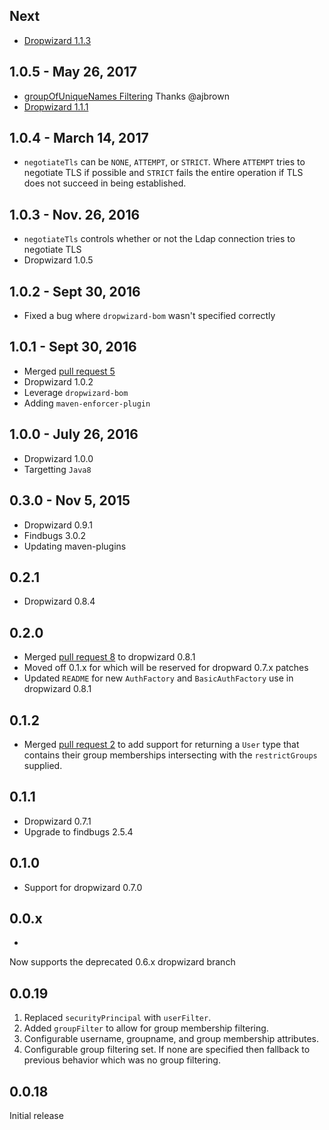 Next
---
* [Dropwizard 1.1.3](https://github.com/dropwizard/dropwizard/releases/tag/v1.1.3)

1.0.5 - May 26, 2017
---
* [groupOfUniqueNames Filtering](https://github.com/yammer/dropwizard-auth-ldap/pull/20) Thanks @ajbrown
* [Dropwizard 1.1.1](https://github.com/dropwizard/dropwizard/releases/tag/v1.1.1)

1.0.4 - March 14, 2017
---
* `negotiateTls` can be `NONE`, `ATTEMPT`, or `STRICT`. Where `ATTEMPT` tries to negotiate TLS if possible and `STRICT` fails the entire operation if TLS does not succeed in being established. 

1.0.3 - Nov. 26, 2016
---
* `negotiateTls` controls whether or not the Ldap connection tries to negotiate TLS
* Dropwizard 1.0.5

1.0.2 - Sept 30, 2016
---
* Fixed a bug where `dropwizard-bom` wasn't specified correctly

1.0.1 - Sept 30, 2016
---
* Merged [pull request 5](https://github.com/yammer/dropwizard-auth-ldap/pull/5)
* Dropwizard 1.0.2
* Leverage `dropwizard-bom`
* Adding `maven-enforcer-plugin`

1.0.0 - July 26, 2016
----
* Dropwizard 1.0.0
* Targetting `Java8`

0.3.0 - Nov 5, 2015
-----
* Dropwizard 0.9.1
* Findbugs 3.0.2
* Updating maven-plugins

0.2.1
-----
* Dropwizard 0.8.4

0.2.0
-----
* Merged [pull request 8](https://github.com/yammer/dropwizard-auth-ldap/pull/8) to dropwizard 0.8.1
* Moved off 0.1.x for which will be reserved for dropward 0.7.x patches
* Updated `README` for new `AuthFactory` and `BasicAuthFactory` use in dropwizard 0.8.1

0.1.2
-----
* Merged [pull request 2](https://github.com/yammer/dropwizard-auth-ldap/pull/2) to add support for returning a `User` type that contains their group memberships intersecting with the `restrictGroups` supplied.

0.1.1
-----
* Dropwizard 0.7.1
* Upgrade to findbugs 2.5.4

0.1.0
-----
* Support for dropwizard 0.7.0

0.0.x
-----
* 
Now supports the deprecated 0.6.x dropwizard branch

0.0.19
------
1. Replaced `securityPrincipal` with `userFilter`.
2. Added `groupFilter` to allow for group membership filtering.
3. Configurable username, groupname, and group membership attributes.
4. Configurable group filtering set. If none are specified then fallback to previous behavior which was no group filtering.


0.0.18
------
Initial release
